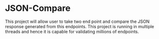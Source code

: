 # JSON-Compare

This project will allow user to take two end point and compare the JSON response generated from this endpoints.
This project is running in multiple threads and hence it is capable for validating millions of endpoints.
